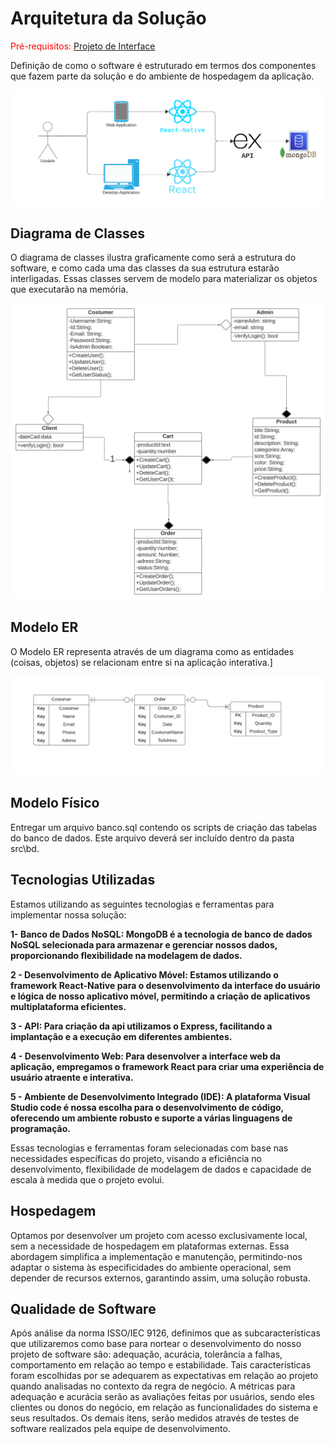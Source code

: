 # Arquitetura da Solução

<span style="color:red">Pré-requisitos: <a href="3-Projeto de Interface.md"> Projeto de Interface</a></span>

Definição de como o software é estruturado em termos dos componentes que fazem parte da solução e do ambiente de hospedagem da aplicação.

![Arquitetura da Solução](img/Arquitetura-da-Solucao.png)

## Diagrama de Classes

O diagrama de classes ilustra graficamente como será a estrutura do software, e como cada uma das classes da sua estrutura estarão interligadas. Essas classes servem de modelo para materializar os objetos que executarão na memória.

![Diagrama de Classes](img/Diagrama-de-Classes.png)

## Modelo ER

O Modelo ER representa através de um diagrama como as entidades (coisas, objetos) se relacionam entre si na aplicação interativa.]

![Arquitetura da Solução](img/Modelo-ER.png)


## Modelo Físico

Entregar um arquivo banco.sql contendo os scripts de criação das tabelas do banco de dados. Este arquivo deverá ser incluído dentro da pasta src\bd.

## Tecnologias Utilizadas

Estamos utilizando as seguintes tecnologias e ferramentas para implementar nossa solução:

**1- Banco de Dados NoSQL: MongoDB é a tecnologia de banco de dados NoSQL selecionada para armazenar e gerenciar nossos dados, proporcionando flexibilidade na modelagem de dados.**

**2 - Desenvolvimento de Aplicativo Móvel: Estamos utilizando o framework **React-Native** para o desenvolvimento da interface do usuário e lógica de nosso aplicativo móvel, permitindo a criação de aplicativos multiplataforma eficientes.**

**3 - API: Para criação da api utilizamos o **Express**, facilitando a implantação e a execução em diferentes ambientes.**

**4 - Desenvolvimento Web: Para desenvolver a interface web da aplicação, empregamos o framework **React** para criar uma experiência de usuário atraente e interativa.**


**5 - Ambiente de Desenvolvimento Integrado (IDE): A plataforma Visual Studio code é nossa escolha para o desenvolvimento de código, oferecendo um ambiente robusto e suporte a várias linguagens de programação.**

Essas tecnologias e ferramentas foram selecionadas com base nas necessidades específicas do projeto, visando a eficiência no desenvolvimento, flexibilidade de modelagem de dados e capacidade de escala à medida que o projeto evolui.

## Hospedagem

Optamos por desenvolver um projeto com acesso exclusivamente local, sem a necessidade de hospedagem em plataformas externas. Essa abordagem simplifica a implementação e manutenção, permitindo-nos adaptar o sistema às especificidades do ambiente operacional, sem depender de recursos externos, garantindo assim, uma solução robusta.

## Qualidade de Software

Após análise da norma ISSO/IEC 9126, definimos que as subcaracterísticas que utilizaremos como base para nortear o desenvolvimento do nosso projeto de software são: adequação, acurácia, tolerância a falhas, comportamento em relação ao tempo e estabilidade. Tais características foram escolhidas por se adequarem as expectativas em relação ao projeto quando analisadas no contexto da regra de negócio. A métricas para adequação e acurácia serão as avaliações feitas por usuários, sendo eles clientes ou donos do negócio, em relação as funcionalidades do sistema e seus resultados. Os demais itens, serão medidos através de testes de software realizados pela equipe de desenvolvimento. 
